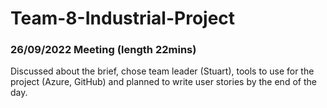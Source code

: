 # Team-8-Industrial-Project

### 26/09/2022 Meeting (length 22mins) 
 Discussed about the brief, chose team leader (Stuart), tools to use for the project (Azure, GitHub) and planned to write user stories by the end of the day.
